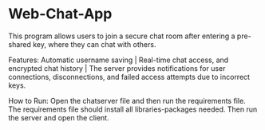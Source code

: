 # Web-Chat-App
This program allows users to join a secure chat room after entering a pre-shared key, where they can chat with others.


Features: Automatic username saving | Real-time chat access, and encrypted chat history | The server provides notifications for user connections, disconnections, and failed access attempts due to incorrect keys.

How to Run: Open the chatserver file and then run the requirements file. The requirements file should install all libraries-packages needed. Then run the server and open the client.
